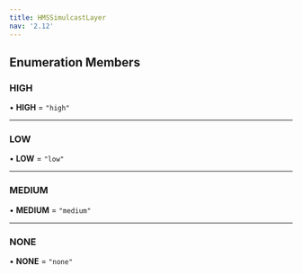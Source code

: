 ```yaml
---
title: HMSSimulcastLayer
nav: '2.12'
---
```


## Enumeration Members

### HIGH

• **HIGH** = `"high"`

---

### LOW

• **LOW** = `"low"`

---

### MEDIUM

• **MEDIUM** = `"medium"`

---

### NONE

• **NONE** = `"none"`
